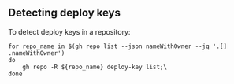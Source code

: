 ## Detecting deploy keys

To detect deploy keys in a repository:

```shell
for repo_name in $(gh repo list --json nameWithOwner --jq '.[] .nameWithOwner')
do
    gh repo -R ${repo_name} deploy-key list;\
done
```
